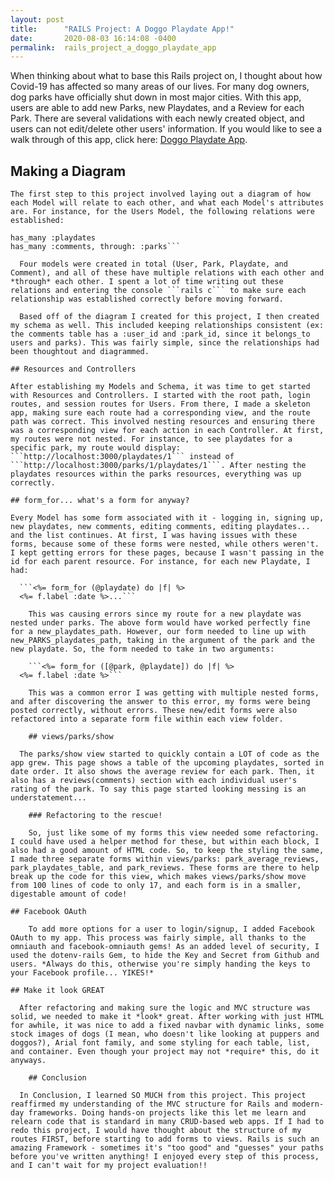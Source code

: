 ```yaml
---
layout: post
title:      "RAILS Project: A Doggo Playdate App!"
date:       2020-08-03 16:14:08 -0400
permalink:  rails_project_a_doggo_playdate_app
---
```


When thinking about what to base this Rails project on, I thought about how Covid-19 has affected so many areas of our lives. For many dog owners, dog parks have officially shut down in most major cities. With this app, users are able to add new Parks, new Playdates, and a Review for each Park. There are several validations with each newly created object, and users can not edit/delete other users' information. If you would like to see a walk through of this app, click here: [Doggo Playdate App](https://www.youtube.com/watch?v=R6iXLOJSrwY&feature=youtu.be).

## Making a Diagram
  
	The first step to this project involved laying out a diagram of how each Model will relate to each other, and what each Model's attributes are. For instance, for the Users Model, the following relations were established:

```has_many :parks
has_many :playdates 
has_many :comments, through: :parks```

  Four models were created in total (User, Park, Playdate, and Comment), and all of these have multiple relations with each other and *through* each other. I spent a lot of time writing out these relations and entering the console ```rails c``` to make sure each relationship was established correctly before moving forward. 

  Based off of the diagram I created for this project, I then created my schema as well. This included keeping relationships consistent (ex: the comments table has a :user_id and :park_id, since it belongs_to users and parks). This was fairly simple, since the relationships had been thoughtout and diagrammed.

## Resources and Controllers

After establishing my Models and Schema, it was time to get started with Resources and Controllers. I started with the root path, login routes, and session routes for Users. From there, I made a skeleton app, making sure each route had a corresponding view, and the route path was correct. This involved nesting resources and ensuring there was a corresponding view for each action in each Controller. At first, my routes were not nested. For instance, to see playdates for a specific park, my route would display: ```http://localhost:3000/playdates/1``` instead of ```http://localhost:3000/parks/1/playdates/1```. After nesting the playdates resources within the parks resources, everything was up correctly. 

## form_for... what's a form for anyway?

Every Model has some form associated with it - logging in, signing up, new playdates, new comments, editing comments, editing playdates... and the list continues. At first, I was having issues with these forms, because some of these forms were nested, while others weren't. I kept getting errors for these pages, because I wasn't passing in the id for each parent resource. For instance, for each new Playdate, I had:

  ```<%= form_for (@playdate) do |f| %>
  <%= f.label :date %>...```
	
	This was causing errors since my route for a new playdate was nested under parks. The above form would have worked perfectly fine for a new_playdates_path. However, our form needed to line up with new_PARKS_playdates_path, taking in the argument of the park and the new playdate. So, the form needed to take in two arguments:
	
	```<%= form_for ([@park, @playdate]) do |f| %>
  <%= f.label :date %>```
	
	This was a common error I was getting with multiple nested forms, and after discovering the answer to this error, my forms were being posted correctly, without errors. These new/edit forms were also refactored into a separate form file within each view folder.
	
	## views/parks/show
  
  The parks/show view started to quickly contain a LOT of code as the app grew. This page shows a table of the upcoming playdates, sorted in date order. It also shows the average review for each park. Then, it also has a reviews(comments) section with each individual user's rating of the park. To say this page started looking messing is an understatement...
	
	### Refactoring to the rescue!
	
	So, just like some of my forms this view needed some refactoring. I could have used a helper method for these, but within each block, I also had a good amount of HTML code. So, to keep the styling the same, I made three separate forms within views/parks: park_average_reviews, park_playdates_table, and park_reviews. These forms are there to help break up the code for this view, which makes views/parks/show move from 100 lines of code to only 17, and each form is in a smaller, digestable amount of code!
	
## Facebook OAuth
	
	To add more options for a user to login/signup, I added Facebook OAuth to my app. This process was fairly simple, all thanks to the omniauth and facebook-omniauth gems! As an added level of security, I used the dotenv-rails Gem, to hide the Key and Secret from Github and users. *Always do this, otherwise you're simply handing the keys to your Facebook profile... YIKES!*
	
## Make it look GREAT
	
  After refactoring and making sure the logic and MVC structure was solid, we needed to make it *look* great. After working with just HTML for awhile, it was nice to add a fixed navbar with dynamic links, some stock images of dogs (I mean, who doesn't like looking at puppers and doggos?), Arial font family, and some styling for each table, list, and container. Even though your project may not *require* this, do it anyways.
	
	## Conclusion

  In Conclusion, I learned SO MUCH from this project. This project reaffirmed my understanding of the MVC structure for Rails and modern-day frameworks. Doing hands-on projects like this let me learn and relearn code that is standard in many CRUD-based web apps. If I had to redo this project, I would have thought about the structure of my routes FIRST, before starting to add forms to views. Rails is such an amazing Framework - sometimes it's "too good" and "guesses" your paths before you've written anything! I enjoyed every step of this process, and I can't wait for my project evaluation!!
	

